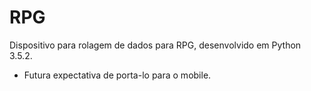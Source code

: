 # RPG

Dispositivo para rolagem de dados para RPG, desenvolvido em Python 3.5.2.

* Futura expectativa de porta-lo para o mobile.

